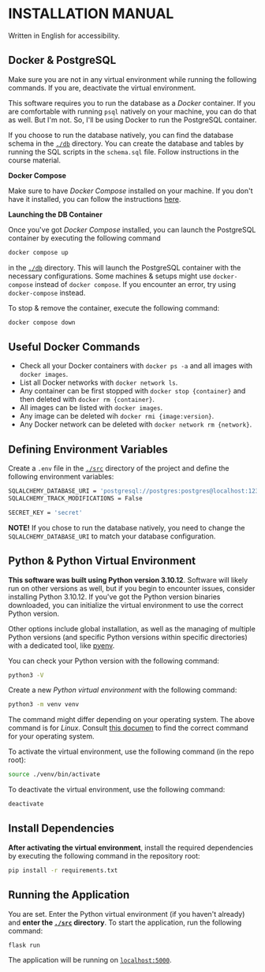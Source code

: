 # INSTALLATION MANUAL

Written in English for accessibility.

## Docker & PostgreSQL

Make sure you are not in any virtual environment while running the following commands. If you are, deactivate the virtual environment.

This software requires you to run the database as a _Docker_ container. If you are comfortable with running `psql` natively on your machine, you can do that as well. But I'm not. So, I'll be using Docker to run the PostgreSQL container.

If you choose to run the database natively, you can find the database schema in the [`./db`](../db/ "../db") directory. You can create the database and tables by running the SQL scripts in the `schema.sql` file. Follow instructions in the course material.

**Docker Compose**

Make sure to have _Docker Compose_ installed on your machine. If you don't have it installed, you can follow the instructions [here](https://docs.docker.com/compose/install/ "Overview of installing Docker Compose").

**Launching the DB Container**

Once you've got _Docker Compose_ installed, you can launch the PostgreSQL container by executing the following command

```bash
docker compose up
```

in the [`./db`](../db/) directory. This will launch the PostgreSQL container with the necessary configurations. Some machines & setups might use `docker-compose` instead of `docker compose`. If you encounter an error, try using `docker-compose` instead.

To stop & remove the container, execute the following command:

```bash
docker compose down
```

## Useful Docker Commands

- Check all your Docker containers with `docker ps -a` and all images with `docker images`.
- List all Docker networks with `docker network ls`.
- Any container can be first stopped with `docker stop {container}` and then deleted with `docker rm {container}`.
- All images can be listed with `docker images`.
- Any image can be deleted wih `docker rmi {image:version}`.
- Any Docker network can be deleted with `docker network rm {network}`.

## Defining Environment Variables

Create a `.env` file in the [`./src`](../src/ "../src") directory of the project and define the following environment variables:

```bash
SQLALCHEMY_DATABASE_URI = 'postgresql://postgres:postgres@localhost:1234/rottenpotatoes'
SQLALCHEMY_TRACK_MODIFICATIONS = False

SECRET_KEY = 'secret'
```

**NOTE!** If you chose to run the database natively, you need to change the `SQLALCHEMY_DATABASE_URI` to match your database configuration.

## Python & Python Virtual Environment

**This software was built using Python version 3.10.12**. Software will likely run on other versions as well, but if you begin to encounter issues, consider installing Python 3.10.12. If you've got the Python version binaries downloaded, you can initialize the virtual environment to use the correct Python version.

Other options include global installation, as well as the managing of multiple Python versions (and specific Python versions within specific directories) with a dedicated tool, like [pyenv](https://github.com/pyenv/pyenv "Simple Python Version Management: pyenv").

You can check your Python version with the following command:

```bash
python3 -V
```

Create a new _Python virtual environment_ with the following command:

```bash
python3 -m venv venv
```

The command might differ depending on your operating system. The above command is for _Linux_. Consult [this documen](https://docs.python.org/3/library/venv.html "Python venv — Creation of virtual environments") to find the correct command for your operating system.

To activate the virtual environment, use the following command (in the repo root):

```bash
source ./venv/bin/activate
```

To deactivate the virtual environment, use the following command:

```bash
deactivate
```

## Install Dependencies

**After activating the virtual environment**, install the required dependencies by executing the following command in the repository root:

```bash
pip install -r requirements.txt
```

## Running the Application

You are set. Enter the Python virtual environment (if you haven't already) and **enter the [`./src`](../src/ "./src") directory**. To start the application, run the following command:

```bash
flask run
```

The application will be running on [`localhost:5000`](http://127.0.0.1:5000 "localhost:5000").
